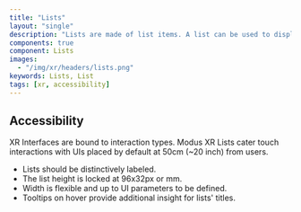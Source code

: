 ```yaml
---
title: "Lists"
layout: "single"
description: "Lists are made of list items. A list can be used to display content related to a single subject."
components: true
component: Lists
images:
  - "/img/xr/headers/lists.png"
keywords: Lists, List
tags: [xr, accessibility]
---
```


## Accessibility

XR Interfaces are bound to interaction types. Modus XR Lists cater touch interactions with UIs placed by default at 50cm (~20 inch) from users.

- Lists should be distinctively labeled.
- The list height is locked at 96x32px or mm.
- Width is flexible and up to UI parameters to be defined.
- Tooltips on hover provide additional insight for lists' titles.
